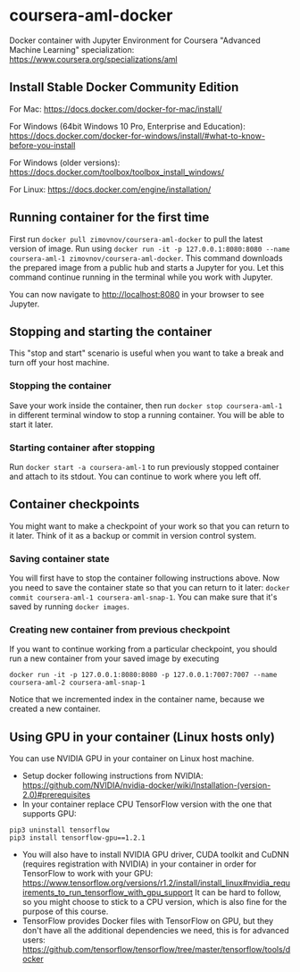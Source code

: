 # coursera-aml-docker
Docker container with Jupyter Environment for Coursera "Advanced Machine Learning" specialization: https://www.coursera.org/specializations/aml

## Install Stable Docker Community Edition
For Mac: https://docs.docker.com/docker-for-mac/install/

For Windows (64bit Windows 10 Pro, Enterprise and Education):
https://docs.docker.com/docker-for-windows/install/#what-to-know-before-you-install

For Windows (older versions):
https://docs.docker.com/toolbox/toolbox_install_windows/

For Linux: https://docs.docker.com/engine/installation/

## Running container for the first time
First run `docker pull zimovnov/coursera-aml-docker` to pull the latest version of image.
Run using `docker run -it -p 127.0.0.1:8080:8080 --name coursera-aml-1 zimovnov/coursera-aml-docker`.
This command downloads the prepared image from a public hub and starts a Jupyter for you. 
Let this command continue running in the terminal while you work with Jupyter.

You can now navigate to <http://localhost:8080> in your browser to see Jupyter.

## Stopping and starting the container
This "stop and start" scenario is useful when you want to take a break and turn off your host machine.

### Stopping the container
Save your work inside the container, then run `docker stop coursera-aml-1` in different terminal window 
to stop a running container. You will be able to start it later.

### Starting container after stopping
Run `docker start -a coursera-aml-1` to run previously stopped container and attach to its stdout.
You can continue to work where you left off.

## Container checkpoints
You might want to make a checkpoint of your work so that you can return to it later.
Think of it as a backup or commit in version control system.

### Saving container state
You will first have to stop the container following instructions above.
Now you need to save the container state so that you can return to it later:
`docker commit coursera-aml-1 coursera-aml-snap-1`.
You can make sure that it's saved by running `docker images`.

### Creating new container from previous checkpoint
If you want to continue working from a particular checkpoint, you should run a new container from your
saved image by executing

`docker run -it -p 127.0.0.1:8080:8080 -p 127.0.0.1:7007:7007 --name coursera-aml-2 coursera-aml-snap-1`

Notice that we incremented index in the container name, because we created a new container.

## Using GPU in your container (Linux hosts only)
You can use NVIDIA GPU in your container on Linux host machine.
- Setup docker following instructions from NVIDIA: 
https://github.com/NVIDIA/nvidia-docker/wiki/Installation-(version-2.0)#prerequisites
- In your container replace CPU TensorFlow version with the one that supports GPU:
```
pip3 uninstall tensorflow
pip3 install tensorflow-gpu==1.2.1
```
- You will also have to install NVIDIA GPU driver, CUDA toolkit and CuDNN 
(requires registration with NVIDIA) 
in your container in order for TensorFlow to work with your GPU: 
https://www.tensorflow.org/versions/r1.2/install/install_linux#nvidia_requirements_to_run_tensorflow_with_gpu_support
It can be hard to follow, so you might choose to stick to a CPU version, 
which is also fine for the purpose of this course.
- TensorFlow provides Docker files with TensorFlow on GPU, but they don't have 
all the additional dependencies we need, this is for advanced users: 
https://github.com/tensorflow/tensorflow/tree/master/tensorflow/tools/docker 
